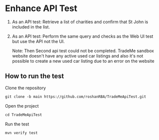 # Enhance  API Test

1. As an API test: Retrieve a list of charities and confirm that St John is included in the list.
2. As an API test: Perform the same query and checks as the Web UI test  but use the
   API not the UI.

   Note: Then Second api test could not be completed. TradeMe sandbox website doesn't have any active used car listings and also it's not possible to create a new used car listing due to an error on the website
## How to run the test

Clone the repository
```xml
git clone -b main https://github.com/roshanRBA/TradeMeApiTest.git
```
Open the project
```xml
cd TradeMeApiTest
```
Run the test
```xml
mvn verify test
```
